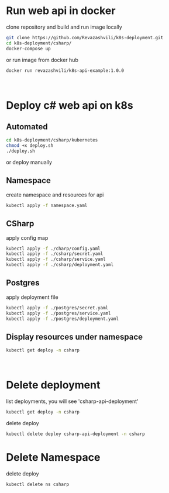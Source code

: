 # Run web api in docker

clone repository and build and run image locally

```sh
git clone https://github.com/Revazashvili/k8s-deployment.git
cd k8s-deployment/csharp/
docker-compose up
```

or run image from docker hub

```sh
docker run revazashvili/k8s-api-example:1.0.0
```

<br/>

# Deploy c# web api on k8s

## Automated

```sh
cd k8s-deployment/csharp/kubernetes
chmod +x deploy.sh
./deploy.sh
```

or deploy manually

## Namespace

create namespace and resources for api

```sh
kubectl apply -f namespace.yaml
```

## CSharp

apply config map

```sh
kubectl apply -f ./charp/config.yaml
kubectl apply -f ./csharp/secret.yaml
kubectl apply -f ./csharp/service.yaml
kubectl apply -f ./csharp/deployment.yaml
```

## Postgres

apply deployment file

```sh
kubectl apply -f ./postgres/secret.yaml
kubectl apply -f ./postgres/service.yaml
kubectl apply -f ./postgres/deployment.yaml
```

## Display resources under namespace

```sh
kubectl get deploy -n csharp
```

<br/>

# Delete deployment

list deployments, you will see 'csharp-api-deployment'

```sh
kubectl get deploy -n csharp
```

delete deploy

```sh
kubectl delete deploy csharp-api-deployment -n csharp
```

# Delete Namespace

delete deploy

```sh
kubectl delete ns csharp
```
